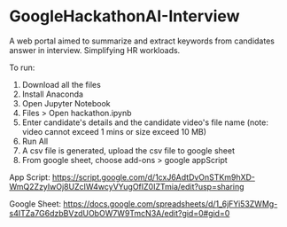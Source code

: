 # GoogleHackathonAI-Interview
A web portal aimed to summarize and extract keywords from candidates answer in interview. Simplifying HR workloads.

To run:
1. Download all the files
2. Install Anaconda
3. Open Jupyter Notebook
4. Files > Open hackathon.ipynb
5. Enter candidate's details and the candidate video's file name (note: video cannot exceed 1 mins or size exceed 10 MB)
6. Run All
7. A csv file is generated, upload the csv file to google sheet
8. From google sheet, choose add-ons > google appScript

App Script: https://script.google.com/d/1cxJ6AdtDvOnSTKm9hXD-WmQ2ZzyIwOj8UZcIW4wcyVYugOfIZ0IZTmia/edit?usp=sharing

Google Sheet: https://docs.google.com/spreadsheets/d/1_6jFYi53ZWMg-s4ITZa7G6dzbBVzdUObOW7W9TmcN3A/edit?gid=0#gid=0


